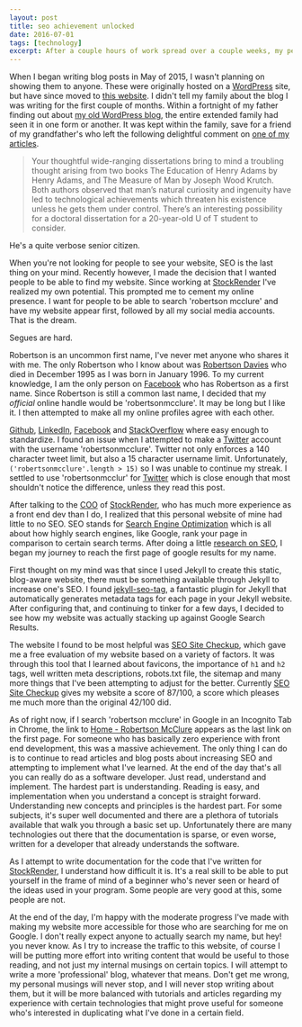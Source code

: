 ```yaml
---
layout: post
title: seo achievement unlocked
date: 2016-07-01
tags: [technology]
excerpt: After a couple hours of work spread over a couple weeks, my personal website finally cracked the first page of Google's search result for "robertson mcclure"
---
```


When I began writing blog posts in May of 2015, I wasn't planning on showing them to anyone. These were originally hosted on a [WordPress](https://wordpress.org/) site, but have since moved to [this website](http://robertsonmcclure.ca). I didn't tell my family about the blog I was writing for the first couple of months. Within a fortnight of my father finding out about [my old WordPress blog](https://robertsonmcclure.wordpress.com/), the entire extended family had seen it in one form or another. It was kept within the family, save for a friend of my grandfather's who left the following delightful comment on [one of my articles](http://robertsonmcclure.ca/shut-up-and-listen).

> Your thoughtful wide-ranging dissertations bring to mind a troubling thought arising from two books The Education of Henry Adams by Henry Adams, and The Measure of Man by Joseph Wood Krutch. Both authors observed that man’s natural curiosity and ingenuity have led to technological achievements which threaten his existence unless he gets them under control.
> There’s an interesting possibility for a doctoral dissertation for a 20-year-old U of T student to consider.

He's a quite verbose senior citizen.

When you're not looking for people to see your website, SEO is the last thing on your mind. Recently however, I made the decision that I wanted people to be able to find my website. Since working at [StockRender](http://stockrender.com) I've realized my own potential. This prompted me to cement my online presence. I want for people to be able to search 'robertson mcclure' and have my website appear first, followed by all my social media accounts. That is the dream.

Segues are hard.

Robertson is an uncommon first name, I've never met anyone who shares it with me. The only Robertson who I know about was [Robertson Davies](https://en.wikipedia.org/wiki/Robertson_Davies) who died in December 1995 as I was born in January 1996. To my current knowledge, I am the only person on [Facebook](https://www.facebook.com/robertson.mcclure) who has Robertson as a first name. Since Robertson is still a common last name, I decided that my _official_ online handle would be 'robertsonmcclure'. It may be long but I like it. I then attempted to make all my online profiles agree with each other.

[Github](https://github.com/robertsonmcclure), [LinkedIn](https://www.linkedin.com/in/robertsonmcclure), [Facebook](https://www.facebook.com/robertson.mcclure) and [StackOverflow](http://stackoverflow.com/users/6358080/robertson-mcclure) where easy enough to standardize. I found an issue when I attempted to make a [Twitter](https://twitter.com/) account with the username 'robertsonmcclure'. Twitter not only enforces a 140 character tweet limit, but also a 15 character username limit. Unfortunately, `('robertsonmcclure'.length > 15)` so I was unable to continue my streak. I settled to use 'robertsonmcclur' for [Twitter](https://twitter.com/robertsonmcclur) which is close enough that most shouldn't notice the difference, unless they read this post.

After talking to the [COO](https://github.com/AlexDar) of [StockRender](http://stockrender.com), who has much more experience as a front end dev than I do, I realized that this personal website of mine had little to no SEO. SEO stands for [Search Engine Optimization](https://en.wikipedia.org/wiki/Search_engine_optimization) which is all about how highly search engines, like Google, rank your page in comparison to certain search terms. After doing a little [research on SEO](https://moz.com/beginners-guide-to-seo), I began my journey to reach the first page of google results for my name.

First thought on my mind was that since I used Jekyll to create this static, blog-aware website, there must be something available through Jekyll to increase one's SEO. I found [jekyll-seo-tag](https://github.com/jekyll/jekyll-seo-tag), a fantastic plugin for Jekyll that automatically generates metadata tags for each page in your Jekyll website. After configuring that, and continuing to tinker for a few days, I decided to see how my website was actually stacking up against Google Search Results.

The website I found to be most helpful was [SEO Site Checkup](http://seositecheckup.com/), which gave me a free evaluation of my website based on a variety of factors. It was through this tool that I learned about favicons, the importance of `h1` and `h2` tags, well written meta descriptions, robots.txt file, the sitemap and many more things that I've been attempting to adjust for the better. Currently [SEO Site Checkup](http://seositecheckup.com/) gives my website a score of 87/100, a score which pleases me much more than the original 42/100 did.

As of right now, if I search 'robertson mcclure' in Google in an Incognito Tab in Chrome, the link to [Home - Robertson McClure](http://robertsonmcclure.ca) appears as the last link on the first page. For someone who has basically zero experience with front end development, this was a massive achievement. The only thing I can do is to continue to read articles and blog posts about increasing SEO and attempting to implement what I've learned. At the end of the day that's all you can really do as a software developer. Just read, understand and implement. The hardest part is understanding. Reading is easy, and implementation when you understand a concept is straight forward. Understanding new concepts and principles is the hardest part. For some subjects, it's super well documented and there are a plethora of tutorials available that walk you through a basic set up. Unfortunately there are many technologies out there that the documentation is sparse, or even worse, written for a developer that already understands the software.

As I attempt to write documentation for the code that I've written for [StockRender](http://stockrender.com), I understand how difficult it is. It's a real skill to be able to put yourself in the frame of mind of a beginner who's never seen or heard of the ideas used in your program. Some people are very good at this, some people are not.

At the end of the day, I'm happy with the moderate progress I've made with making my website more accessible for those who are searching for me on Google. I don't really expect anyone to actually search my name, but hey! you never know. As I try to increase the traffic to this website, of course I will be putting more effort into writing content that would be useful to those reading, and not just my internal musings on certain topics. I will attempt to write a more 'professional' blog, whatever that means. Don't get me wrong, my personal musings will never stop, and I will never stop writing about them, but it will be more balanced with tutorials and articles regarding my experience with certain technologies that might prove useful for someone who's interested in duplicating what I've done in a certain field.
